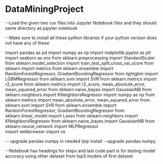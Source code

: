 # DataMiningProject


--Load the given two csv files into Jupyter Notebook files and they should same directory as jupyter notebook

--Make sure to install all these python libraries if your python version does not have any of these

import pandas as pd
import numpy as np
import matplotlib.pyplot as plt
import seaborn as sns
from sklearn.preprocessing import StandardScaler
from sklearn.model_selection import train_test_split,cross_val_score
from sklearn import metrics
from sklearn.ensemble import RandomForestRegressor, GradientBoostingRegressor
from lightgbm import LGBMRegressor
from sklearn.svm import SVR
from sklearn.metrics import r2_score
from sklearn.metrics import r2_score, mean_absolute_error, mean_squared_error
from sklearn.naive_bayes import GaussianNB
from sklearn.neighbors import KNeighborsRegressor
import numpy as np
from sklearn.metrics import mean_absolute_error, mean_squared_error
from sklearn.svm import SVR
from sklearn.ensemble import RandomForestRegressor, GradientBoostingRegressor
from sklearn.linear_model import Lasso
from sklearn.neighbors import KNeighborsRegressor
from sklearn.naive_bayes import GaussianNB
from sklearn.neural_network import MLPRegressor  
import webbrowser
import os




-- upgrade pandas numpy in needed
!pip install --upgrade pandas numpy










--Notebook has headings for steps and last code part is for testing model accuracy using other dataset from top3 models of first dataset


